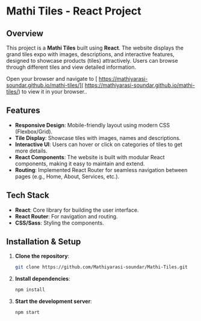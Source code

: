 # Mathi Tiles - React Project

## Overview
This project is a **Mathi Tiles** built using **React**. The website displays the grand tiles expo with images, descriptions, and interactive features, designed to showcase products (tiles) attractively. Users can browse through different tiles and view detailed information.

 Open your browser and navigate to [ https://mathiyarasi-soundar.github.io/mathi-tiles/]( https://mathiyarasi-soundar.github.io/mathi-tiles/) to view it in your browser..

## Features
- **Responsive Design**: Mobile-friendly layout using modern CSS (Flexbox/Grid).
- **Tile Display**: Showcase tiles with images, names and descriptions.
- **Interactive UI**: Users can hover or click on categories of tiles to get more details.
- **React Components**: The website is built with modular React components, making it easy to maintain and extend.
- **Routing**: Implemented React Router for seamless navigation between pages (e.g., Home, About, Services, etc.).
  
## Tech Stack
- **React**: Core library for building the user interface.
- **React Router**: For navigation and routing.
- **CSS/Sass**: Styling the components.
 
## Installation & Setup

1. **Clone the repository**:
    ```bash
    git clone https://github.com/Mathiyarasi-soundar/Mathi-Tiles.git
    ```

2. **Install dependencies**:
    ```bash
    npm install
    ```

3. **Start the development server**:
    ```bash
    npm start
    ```
